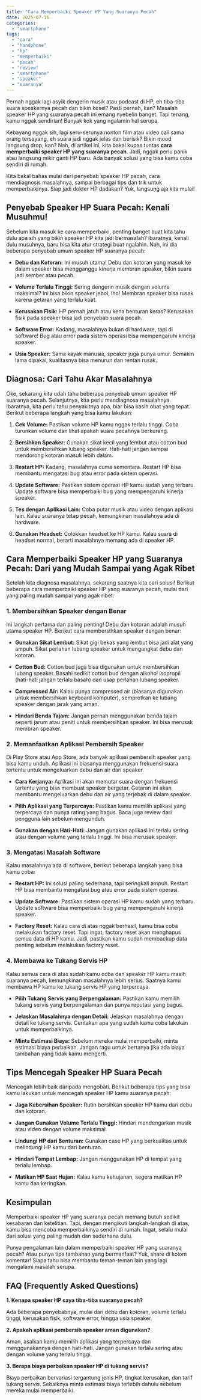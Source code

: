 ```yaml
---
title: "Cara Memperbaiki Speaker HP Yang Suaranya Pecah"
date: 2025-07-16
categories: 
  - "smartphone"
tags: 
  - "cara"
  - "handphone"
  - "hp"
  - "memperbaiki"
  - "pecah"
  - "review"
  - "smartphone"
  - "speaker"
  - "suaranya"
---
```


Pernah nggak lagi asyik dengerin musik atau podcast di HP, eh tiba-tiba suara speakernya pecah dan bikin kesel? Pasti pernah, kan? Masalah speaker HP yang suaranya pecah ini emang nyebelin banget. Tapi tenang, kamu nggak sendirian! Banyak kok yang ngalamin hal serupa.

Kebayang nggak sih, lagi seru-serunya nonton film atau video call sama orang tersayang, eh suara jadi nggak jelas dan berisik? Bikin mood langsung drop, kan? Nah, di artikel ini, kita bakal kupas tuntas **cara memperbaiki speaker HP yang suaranya pecah**. Jadi, nggak perlu panik atau langsung mikir ganti HP baru. Ada banyak solusi yang bisa kamu coba sendiri di rumah.

Kita bakal bahas mulai dari penyebab speaker HP pecah, cara mendiagnosis masalahnya, sampai berbagai tips dan trik untuk memperbaikinya. Siap jadi dokter HP dadakan? Yuk, langsung aja kita mulai!

## Penyebab Speaker HP Suara Pecah: Kenali Musuhmu!

Sebelum kita masuk ke cara memperbaiki, penting banget buat kita tahu dulu apa sih yang bikin speaker HP kita jadi bermasalah? Ibaratnya, kenali dulu musuhnya, baru bisa kita atur strategi buat ngalahin. Nah, ini dia beberapa penyebab umum speaker HP suaranya pecah:

- **Debu dan Kotoran:** Ini musuh utama! Debu dan kotoran yang masuk ke dalam speaker bisa mengganggu kinerja membran speaker, bikin suara jadi sember atau pecah.
    
- **Volume Terlalu Tinggi:** Sering dengerin musik dengan volume maksimal? Ini bisa bikin speaker jebol, lho! Membran speaker bisa rusak karena getaran yang terlalu kuat.
    
- **Kerusakan Fisik:** HP pernah jatuh atau kena benturan keras? Kerusakan fisik pada speaker bisa jadi penyebab suara pecah.
    
- **Software Error:** Kadang, masalahnya bukan di hardware, tapi di software! Bug atau error pada sistem operasi bisa mempengaruhi kinerja speaker.
    
- **Usia Speaker:** Sama kayak manusia, speaker juga punya umur. Semakin lama dipakai, kualitasnya bisa menurun dan rentan rusak.
    

## Diagnosa: Cari Tahu Akar Masalahnya

Oke, sekarang kita udah tahu beberapa penyebab umum speaker HP suaranya pecah. Selanjutnya, kita perlu mendiagnosa masalahnya. Ibaratnya, kita perlu tahu penyakitnya apa, biar bisa kasih obat yang tepat. Berikut beberapa langkah yang bisa kamu lakukan:

1. **Cek Volume:** Pastikan volume HP kamu nggak terlalu tinggi. Coba turunkan volume dan lihat apakah suara pecahnya berkurang.
    
2. **Bersihkan Speaker:** Gunakan sikat kecil yang lembut atau cotton bud untuk membersihkan lubang speaker. Hati-hati jangan sampai mendorong kotoran masuk lebih dalam.
    
3. **Restart HP:** Kadang, masalahnya cuma sementara. Restart HP bisa membantu mengatasi bug atau error pada sistem operasi.
    
4. **Update Software:** Pastikan sistem operasi HP kamu sudah yang terbaru. Update software bisa memperbaiki bug yang mempengaruhi kinerja speaker.
    
5. **Tes dengan Aplikasi Lain:** Coba putar musik atau video dengan aplikasi lain. Kalau suaranya tetap pecah, kemungkinan masalahnya ada di hardware.
    
6. **Gunakan Headset:** Colokkan headset ke HP kamu. Kalau suara di headset normal, berarti masalahnya memang ada di speaker HP.
    

## Cara Memperbaiki Speaker HP yang Suaranya Pecah: Dari yang Mudah Sampai yang Agak Ribet

Setelah kita diagnosa masalahnya, sekarang saatnya kita cari solusi! Berikut beberapa cara memperbaiki speaker HP yang suaranya pecah, mulai dari yang paling mudah sampai yang agak ribet:

### 1\. Membersihkan Speaker dengan Benar

Ini langkah pertama dan paling penting! Debu dan kotoran adalah musuh utama speaker HP. Berikut cara membersihkan speaker dengan benar:

- **Gunakan Sikat Lembut:** Sikat gigi bekas yang lembut bisa jadi alat yang ampuh. Sikat perlahan lubang speaker untuk mengangkat debu dan kotoran.
    
- **Cotton Bud:** Cotton bud juga bisa digunakan untuk membersihkan lubang speaker. Basahi sedikit cotton bud dengan alkohol isopropil (hati-hati jangan terlalu basah) dan usap perlahan lubang speaker.
    
- **Compressed Air:** Kalau punya compressed air (biasanya digunakan untuk membersihkan keyboard komputer), semprotkan ke lubang speaker dengan jarak yang aman.
    
- **Hindari Benda Tajam:** Jangan pernah menggunakan benda tajam seperti jarum atau peniti untuk membersihkan speaker. Ini bisa merusak membran speaker.
    

### 2\. Memanfaatkan Aplikasi Pembersih Speaker

Di Play Store atau App Store, ada banyak aplikasi pembersih speaker yang bisa kamu unduh. Aplikasi ini biasanya menggunakan frekuensi suara tertentu untuk mengeluarkan debu dan air dari speaker.

- **Cara Kerjanya:** Aplikasi ini akan memutar suara dengan frekuensi tertentu yang bisa membuat speaker bergetar. Getaran ini akan membantu mengeluarkan debu dan air yang terjebak di dalam speaker.
    
- **Pilih Aplikasi yang Terpercaya:** Pastikan kamu memilih aplikasi yang terpercaya dan punya rating yang bagus. Baca juga review dari pengguna lain sebelum mengunduh.
    
- **Gunakan dengan Hati-Hati:** Jangan gunakan aplikasi ini terlalu sering atau dengan volume yang terlalu tinggi. Ini bisa merusak speaker.
    

### 3\. Mengatasi Masalah Software

Kalau masalahnya ada di software, berikut beberapa langkah yang bisa kamu coba:

- **Restart HP:** Ini solusi paling sederhana, tapi seringkali ampuh. Restart HP bisa membantu mengatasi bug atau error pada sistem operasi.
    
- **Update Software:** Pastikan sistem operasi HP kamu sudah yang terbaru. Update software bisa memperbaiki bug yang mempengaruhi kinerja speaker.
    
- **Factory Reset:** Kalau cara di atas nggak berhasil, kamu bisa coba melakukan factory reset. Tapi ingat, factory reset akan menghapus semua data di HP kamu. Jadi, pastikan kamu sudah membackup data penting sebelum melakukan factory reset.
    

### 4\. Membawa ke Tukang Servis HP

Kalau semua cara di atas sudah kamu coba dan speaker HP kamu masih suaranya pecah, kemungkinan masalahnya lebih serius. Saatnya kamu membawa HP kamu ke tukang servis HP yang terpercaya.

- **Pilih Tukang Servis yang Berpengalaman:** Pastikan kamu memilih tukang servis yang berpengalaman dan punya reputasi yang bagus.
    
- **Jelaskan Masalahnya dengan Detail:** Jelaskan masalahnya dengan detail ke tukang servis. Ceritakan apa yang sudah kamu coba lakukan untuk memperbaikinya.
    
- **Minta Estimasi Biaya:** Sebelum mereka mulai memperbaiki, minta estimasi biaya perbaikan. Jangan ragu untuk bertanya jika ada biaya tambahan yang tidak kamu mengerti.
    

## Tips Mencegah Speaker HP Suara Pecah

Mencegah lebih baik daripada mengobati. Berikut beberapa tips yang bisa kamu lakukan untuk mencegah speaker HP kamu suaranya pecah:

- **Jaga Kebersihan Speaker:** Rutin bersihkan speaker HP kamu dari debu dan kotoran.
    
- **Jangan Gunakan Volume Terlalu Tinggi:** Hindari mendengarkan musik atau video dengan volume maksimal.
    
- **Lindungi HP dari Benturan:** Gunakan case HP yang berkualitas untuk melindungi HP kamu dari benturan.
    
- **Hindari Tempat Lembap:** Jangan menggunakan HP di tempat yang terlalu lembap.
    
- **Matikan HP Saat Hujan:** Kalau kamu kehujanan, segera matikan HP kamu dan keringkan.
    

## Kesimpulan

Memperbaiki speaker HP yang suaranya pecah memang butuh sedikit kesabaran dan ketelitian. Tapi, dengan mengikuti langkah-langkah di atas, kamu bisa mencoba memperbaikinya sendiri di rumah. Ingat, selalu mulai dari solusi yang paling mudah dan sederhana dulu.

Punya pengalaman lain dalam memperbaiki speaker HP yang suaranya pecah? Atau punya tips tambahan yang bermanfaat? Yuk, share di kolom komentar! Siapa tahu bisa membantu teman-teman lain yang lagi mengalami masalah serupa.

## FAQ (Frequently Asked Questions)

**1\. Kenapa speaker HP saya tiba-tiba suaranya pecah?**

Ada beberapa penyebabnya, mulai dari debu dan kotoran, volume terlalu tinggi, kerusakan fisik, software error, hingga usia speaker.

**2\. Apakah aplikasi pembersih speaker aman digunakan?**

Aman, asalkan kamu memilih aplikasi yang terpercaya dan menggunakannya dengan hati-hati. Jangan gunakan terlalu sering atau dengan volume yang terlalu tinggi.

**3\. Berapa biaya perbaikan speaker HP di tukang servis?**

Biaya perbaikan bervariasi tergantung jenis HP, tingkat kerusakan, dan tarif tukang servis. Sebaiknya minta estimasi biaya terlebih dahulu sebelum mereka mulai memperbaiki.
